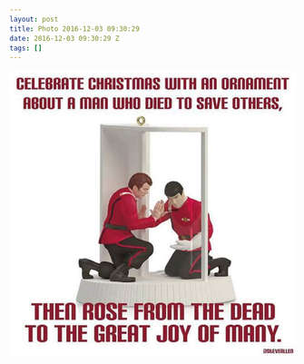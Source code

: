 ```yaml
---
layout: post
title: Photo 2016-12-03 09:30:29
date: 2016-12-03 09:30:29 Z
tags: []
---
```

![](/media/2016/12/153982005957.jpg)
